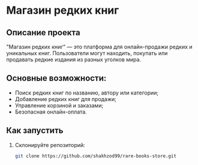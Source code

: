 # Магазин редких книг

## Описание проекта
"Магазин редких книг" — это платформа для онлайн-продажи редких и уникальных книг.
Пользователи могут находить, покупать или продавать редкие издания из разных уголков мира.

## Основные возможности:
- Поиск редких книг по названию, автору или категории;
- Добавление редких книг для продажи;
- Управление корзиной и заказами;
- Безопасная онлайн-оплата.


## Как запустить
1. Склонируйте репозиторий:
   ```bash
   git clone https://github.com/shakhzod99/rare-books-store.git